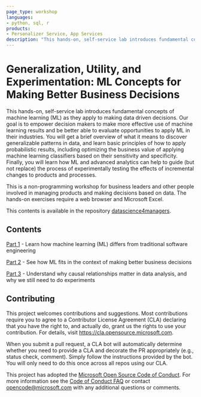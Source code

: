 ```yaml
---
page_type: workshop
languages:
- python, sql, r
products:
- Personalizer Service, App Services
description: "This hands-on, self-service lab introduces fundamental concepts of machine learning (ML) as they apply to making data driven decisions."
---
```


# Generalization, Utility, and Experimentation: ML Concepts for Making Better Business Decisions

This hands-on, self-service lab introduces fundamental concepts of machine learning (ML) as they apply to making data driven decisions.
Our goal is to empower decision makers to make more effective use of machine learning results and be better able to evaluate opportunities to apply ML in their industries.
You will get a brief overview of what it means to discover generalizable patterns in data, and learn basic principles of how to apply probabilistic results, including optimizing the business value of applying machine learning classifiers based on their sensitivity and specificity.
Finally, you will learn how ML and advanced analytics can help to guide (but not replace) the process of experimentally testing the effects of incremental changes to products and processes.

This is a non-programming workshop for business leaders and other people involved in managing products and making decisions based on data. The hands-on exercises require a web browser and Microsoft Excel.

This contents is available in the repository [datascience4managers](https://github.com/microsoft/datascience4managers).

## Contents

[Part 1](Part_1) - Learn how machine learning (ML) differs from traditional software engineering

[Part 2](Part_2) - See how ML fits in the context of making better business decisions

[Part 3](Part_3) - Understand why causal relationships matter in data analysis, and why we still need to do experiments

## Contributing

This project welcomes contributions and suggestions.  Most contributions require you to agree to a
Contributor License Agreement (CLA) declaring that you have the right to, and actually do, grant us
the rights to use your contribution. For details, visit https://cla.opensource.microsoft.com.

When you submit a pull request, a CLA bot will automatically determine whether you need to provide
a CLA and decorate the PR appropriately (e.g., status check, comment). Simply follow the instructions
provided by the bot. You will only need to do this once across all repos using our CLA.

This project has adopted the [Microsoft Open Source Code of Conduct](https://opensource.microsoft.com/codeofconduct/).
For more information see the [Code of Conduct FAQ](https://opensource.microsoft.com/codeofconduct/faq/) or
contact [opencode@microsoft.com](mailto:opencode@microsoft.com) with any additional questions or comments.
